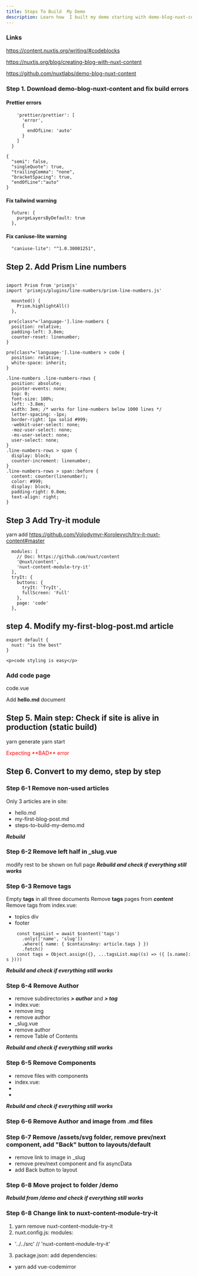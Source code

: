 ```yaml
---
title: Steps To Build  My Demo
description: Learn how  I built my demo starting with demo-blog-nuxt-content
---
```



### Links

https://content.nuxtjs.org/writing/#codeblocks

https://nuxtjs.org/blog/creating-blog-with-nuxt-content

https://github.com/nuxtlabs/demo-blog-nuxt-content



### Step 1. Download **demo-blog-nuxt-content** and fix build errors

#### Prettier errors

```js[.eslintrc.js]
    'prettier/prettier': [
      'error',
      {
        endOfLine: 'auto'
      }
    ]
  }
```

```js[.prettierrc]
{
  "semi": false,
  "singleQuote": true,
  "trailingComma": "none",
  "bracketSpacing": true,
  "endOfLine":"auto"
}
```

#### Fix tailwind warning

```js[tailwind.config.js]
  future: {
    purgeLayersByDefault: true
  },
```

#### Fix  caniuse-lite warning

```json[package.json]
  "caniuse-lite": "^1.0.30001251",
```

## Step 2. Add Prism Line numbers

```js[_slug.vue]
  
import Prism from 'prismjs'
import 'prismjs/plugins/line-numbers/prism-line-numbers.js'

  mounted() {
    Prism.highlightAll()
  },
```

```css[_slug.vue]  
 pre[class*='language-'].line-numbers {
  position: relative;
  padding-left: 3.8em;
  counter-reset: linenumber;
}

pre[class*='language-'].line-numbers > code {
  position: relative;
  white-space: inherit;
}

.line-numbers .line-numbers-rows {
  position: absolute;
  pointer-events: none;
  top: 0;
  font-size: 100%;
  left: -3.8em;
  width: 3em; /* works for line-numbers below 1000 lines */
  letter-spacing: -1px;
  border-right: 1px solid #999;
  -webkit-user-select: none;
  -moz-user-select: none;
  -ms-user-select: none;
  user-select: none;
}
.line-numbers-rows > span {
  display: block;
  counter-increment: linenumber;
}
.line-numbers-rows > span::before {
  content: counter(linenumber);
  color: #999;
  display: block;
  padding-right: 0.8em;
  text-align: right;
} 
```

## Step 3 Add Try-it module
  
yarn add https://github.com/Volodymyr-Korolevych/try-it-nuxt-content#master

```js[nuxt.config.js]
  modules: [
    // Doc: https://github.com/nuxt/content
    '@nuxt/content',
    'nuxt-content-module-try-it'
  ],
  tryIt: {
    buttons: {
      tryIt: 'TryIt',
      fullScreen: 'Full'
    },
    page: 'code'
  },
  ```
  
## step 4. Modify my-first-blog-post.md article

```js[nuxt.config.js]
export default {
  nuxt: "is the best"
}
```
<try-it-block id=1></try-it-block>


```html[my-first-blog-post.md]
<p>code styling is easy</p>
```
<try-it-button id=2></try-it-button>

### Add **code** page

code.vue

<template>
  <try-it-page />
</template>

Add **hello.md** document


## Step 5. **Main step:** Check if site is alive in production (static build)

yarn generate
yarn start 

<p style="color:red;">Expecting **BAD** error</p>


<info-box>
  <template #info-box>
    DOMException: Node.appendChild: Cannot add children to a Text
  </template>
</info-box>




## Step 6. Convert to my demo, step by step 

### Step 6-1 Remove non-used articles

Only 3 articles are in site:
- hello.md
- my-first-blog-post.md
- steps-to-build-my-demo.md

***Rebuild***

### Step 6-2 Remove left half in _slug.vue

<div class="w-1/2">
</div>

modify rest to be shown on full page
***Rebuild and check if everything still works***

### Step 6-3 Remove tags

Empty **tags** in all three documents
Remove **tags** pages from ***content***
Remove tags from index.vue:
- topics div
- footer

```js[_slug.vue]
    const tagsList = await $content('tags')
      .only(['name', 'slug'])
      .where({ name: { $containsAny: article.tags } })
      .fetch()
    const tags = Object.assign({}, ...tagsList.map((s) => ({ [s.name]: s })))
```   

***Rebuild and check if everything still works***

### Step 6-4 Remove Author

- remove subdirectories ***> author*** and ***> tag***
- index.vue:
-  remove img
-  remove author
- _slug.vue
-  remove author
-  remove Table of Contents

***Rebuild and check if everything still works***

### Step 6-5 Remove Components

- remove files with components
- index.vue:
-    <TheHeader />
-
***Rebuild and check if everything still works***

### Step 6-6 Remove Author and image from .md files

### Step 6-7 Remove /assets/svg folder, remove prev/next component, add "Back" button to layouts/default
- remove link to image in _slug
- remove prev/next component and fix asyncData
- add Back button to layout

### Step 6-8 Move project to folder /demo

***Rebuild from **/demo** and check if everything still works***

### Step 6-8 Change link to  nuxt-content-module-try-it

1. yarn remove nuxt-content-module-try-it
2. nuxt.config.js: modules: 
- '../../src' // 'nuxt-content-module-try-it'
3. package.json: add dependencies:
-  yarn add  vue-codemirror

